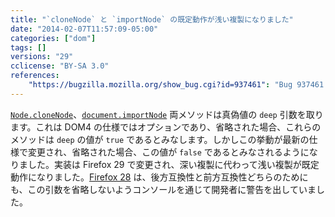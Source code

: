 ```yaml
---
title: "`cloneNode` と `importNode` の既定動作が浅い複製になりました"
date: "2014-02-07T11:57:09-05:00"
categories: ["dom"]
tags: []
versions: "29"
cclicense: "BY-SA 3.0"
references:
    "https://bugzilla.mozilla.org/show_bug.cgi?id=937461": "Bug 937461 – Make cloneNode/importNode with the \"deep\" arg not passed default to shallow cloning"
---
```

[`Node.cloneNode`](https://developer.mozilla.org/ja/docs/Web/API/Node.cloneNode)、[`document.importNode`](https://developer.mozilla.org/ja/docs/Web/API/document.importNode) 両メソッドは真偽値の `deep` 引数を取ります。これは DOM4 の仕様ではオプションであり、省略された場合、これらのメソッドは `deep` の値が `true` であるとみなします。しかしこの挙動が最新の仕様で変更され、省略された場合、この値が `false` であるとみなされるようになりました。実装は Firefox 29 で変更され、深い複製に代わって浅い複製が既定動作になりました。[Firefox 28](http://www.fxsitecompat.com/ja/versions/28/) は、後方互換性と前方互換性どちらのためにも、この引数を省略しないようコンソールを通じて開発者に警告を出していました。
